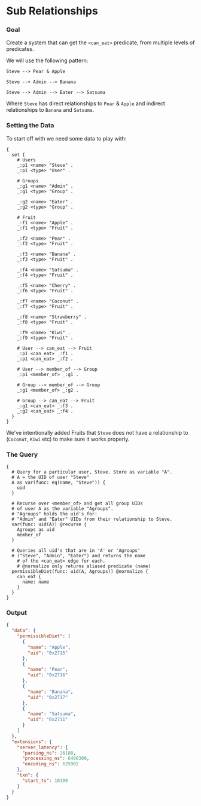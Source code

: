 # Sub Relationships

### Goal
Create a system that can get the `<can_eat>` predicate, from multiple levels of predicates. 

We will use the following pattern:

```
Steve --> Pear & Apple

Steve --> Admin --> Banana

Steve --> Admin --> Eater --> Satsuma
```

Where `Steve` has direct relationships to `Pear` & `Apple` and indirect relationships to `Banana` and `Satsuma`. 


### Setting the Data
To start off with we need some data to play with:

```
{
  set {
    # Users
    _:p1 <name> "Steve" .
    _:p1 <type> "User" .
    
    # Groups
    _:g1 <name> "Admin" .
    _:g1 <type> "Group" .
    
    _:g2 <name> "Eater" .
    _:g2 <type> "Group" .
    
    # Fruit
    _:f1 <name> "Apple" .
    _:f1 <type> "Fruit" .
    
    _:f2 <name> "Pear" .
    _:f2 <type> "Fruit" .
    
    _:f3 <name> "Banana" .
    _:f3 <type> "Fruit" .
    
    _:f4 <name> "Satsuma" .
    _:f4 <type> "Fruit" .
    
    _:f5 <name> "Cherry" .
    _:f6 <type> "Fruit" .
    
    _:f7 <name> "Coconut" .
    _:f7 <type> "Fruit" .
    
    _:f8 <name> "Strawberry" .
    _:f8 <type> "Fruit" .
    
    _:f9 <name> "Kiwi" .
    _:f9 <type> "Fruit" .
    
    # User --> can_eat --> Fruit
    _:p1 <can_eat> _:f1 .
    _:p1 <can_eat> _:f2 .
    
    # User --> member_of --> Group
    _:p1 <member_of> _:g1 .
    
    # Group --> member_of --> Group
    _:g1 <member_of> _:g2 .
    
    # Group --> can_eat --> Fruit
    _:g1 <can_eat> _:f3 .
    _:g2 <can_eat> _:f4 .
  }
}
```

We've intentionally added Fruits that `Steve` does not have a relationship to (`Coconut`, `Kiwi` etc) to make sure it works properly. 


### The Query

```
{
  # Query for a particular user, Steve. Store as variable "A".
  # A = the UID of user "Steve"
  A as var(func: eq(name, "Steve")) {
    uid
  }

  # Recurse over <member_of> and get all group UIDs
  # of user A as the variable "Agroups".
  # "Agroups" holds the uid's for:
  # "Admin" and "Eater" UIDs from their relationship to Steve.
  var(func: uid(A)) @recurse {
    Agroups as uid
    member_of
  }
  
  # Queries all uid's that are in 'A' or 'Agroups'
  # ("Steve", "Admin", "Eater") and returns the name
	# of the <can_eat> edge for each.
	# @normalize only returns aliased predicate (name)
  permissibleDiet(func: uid(A, Agroups)) @normalize {
    can_eat {
      name: name
    }
  }
}
```

### Output

```json
{
  "data": {
    "permissibleDiet": [
      {
        "name": "Apple",
        "uid": "0x2715"
      },
      {
        "name": "Pear",
        "uid": "0x2716"
      },
      {
        "name": "Banana",
        "uid": "0x2717"
      },
      {
        "name": "Satsuma",
        "uid": "0x2711"
      }
    ]
  },
  "extensions": {
    "server_latency": {
      "parsing_ns": 26188,
      "processing_ns": 6480309,
      "encoding_ns": 625902
    },
    "txn": {
      "start_ts": 10109
    }
  }
}
```
